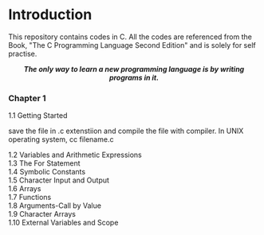# Introduction

  This repository contains  codes in C. All the codes are referenced from the Book, "The C Programming Language  Second Edition" and is solely for self practise.

<p style="text-align: center;"><strong><i>The only way to learn a new programming language is by writing programs
in it.</i></strong></p>

### Chapter 1 

1.1 Getting Started

   <p>save the file in .c extenstiion and compile the file with compiler. In UNIX operating system, cc filename.c </p>

1.2 Variables and Arithmetic Expressions  <br>
1.3 The For Statement			<br>
1.4 Symbolic Constants			<br>
1.5 Character Input and Output   <br>
1.6 Arrays                       <br>
1.7 Functions						<br>
1.8 Arguments-Call by Value			<br>
1.9 Character Arrays				<br>
1.10 External Variables and Scope		<br>

    
